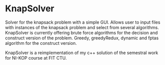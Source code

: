 # KnapSolver

Solver for the knapsack problem with a simple GUI. Allows user to input files with instances of the knapsack problem and select from several algorithms.
KnapSolver is currently offering brute force algorithms for the decision and construct version of the problem.
Greedy, greedyRedux, dynamic and fptas algorithm for the construct version.

KnapSolver is a reimplementation of my c++ solution of the semestral work for NI-KOP course at FIT CTU.
